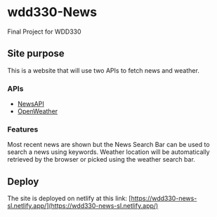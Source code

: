 # wdd330-News
Final Project for WDD330

## Site purpose
This is a website that will use two APIs to fetch news and weather.

### APIs
- [NewsAPI](https://newsapi.org/)
- [OpenWeather](https://openweathermap.org/) 

### Features
Most recent news are shown but the News Search Bar can be used to search a news using keywords. Weather location will be automatically retrieved by the browser or picked using the weather search bar.

## Deploy
The site is deployed on netlify at this link: [https://wdd330-news-sl.netlify.app/](https://wdd330-news-sl.netlify.app/)
